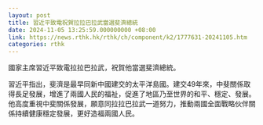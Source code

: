 ```yaml
---
layout: post
title: 習近平致電祝賀拉拉巴拉武當選斐濟總統
date: 2024-11-05 13:25:59.000000000 +08:00
link: https://news.rthk.hk/rthk/ch/component/k2/1777631-20241105.htm
categories: rthk
---
```


國家主席習近平致電拉拉巴拉武，祝賀他當選斐濟總統。

習近平指出，斐濟是最早同新中國建交的太平洋島國。建交49年來，中斐關係取得長足發展，增進了兩國人民的福祉，促進了地區乃至世界的和平、穩定、發展。他高度重視中斐關係發展，願意同拉拉巴拉武一道努力，推動兩國全面戰略伙伴關係持續健康穩定發展，更好造福兩國人民。
